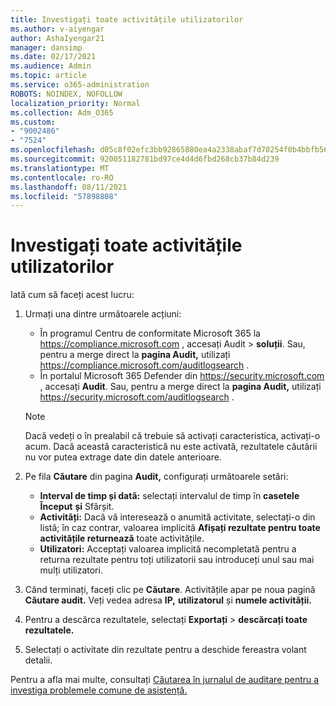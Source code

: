 ```yaml
---
title: Investigați toate activitățile utilizatorilor
ms.author: v-aiyengar
author: AshaIyengar21
manager: dansimp
ms.date: 02/17/2021
ms.audience: Admin
ms.topic: article
ms.service: o365-administration
ROBOTS: NOINDEX, NOFOLLOW
localization_priority: Normal
ms.collection: Adm_O365
ms.custom:
- "9002486"
- "7524"
ms.openlocfilehash: d05c8f02efc3bb92865880ea4a2338abaf7d70254f0b4bbfb566423e62b391dd
ms.sourcegitcommit: 920051182781bd97ce4d4d6fbd268cb37b84d239
ms.translationtype: MT
ms.contentlocale: ro-RO
ms.lasthandoff: 08/11/2021
ms.locfileid: "57898808"
---
```

# <a name="investigate-all-the-users-activities"></a>Investigați toate activitățile utilizatorilor

Iată cum să faceți acest lucru:

1. Urmați una dintre următoarele acțiuni:
   - În programul Centru de conformitate Microsoft 365 la <https://compliance.microsoft.com> , accesați Audit  \> **soluții**. Sau, pentru a merge direct la **pagina Audit,** utilizați <https://compliance.microsoft.com/auditlogsearch> .
   - În portalul Microsoft 365 Defender din <https://security.microsoft.com> , accesați **Audit**. Sau, pentru a merge direct la **pagina Audit,** utilizați <https://security.microsoft.com/auditlogsearch> .

    > [!NOTE]
    > Dacă vedeți o în prealabil că trebuie să activați caracteristica, activați-o acum. Dacă această caracteristică nu este activată, rezultatele căutării nu vor putea extrage date din datele anterioare.

2. Pe fila **Căutare** din pagina **Audit,** configurați următoarele setări:
   - **Interval de timp și dată:** selectați intervalul de timp în **casetele Început** **și** Sfârșit.
   - **Activități:** Dacă vă interesează o anumită activitate, selectați-o din listă; în caz contrar, valoarea implicită **Afișați rezultate pentru toate activitățile returnează** toate activitățile.
   - **Utilizatori:** Acceptați valoarea implicită necompletată pentru a returna rezultate pentru toți utilizatorii sau introduceți unul sau mai mulți utilizatori.

3. Când terminați, faceți clic pe **Căutare**. Activitățile apar pe noua pagină **Căutare audit.** Veți vedea adresa **IP,** **utilizatorul** și **numele activității.**

4. Pentru a descărca rezultatele, selectați **Exportați** \> **descărcați toate rezultatele.**

5. Selectați o activitate din rezultate pentru a deschide fereastra volant detalii.

Pentru a afla mai multe, consultați [Căutarea în jurnalul de auditare pentru a investiga problemele comune de asistență.](https://docs.microsoft.com/microsoft-365/compliance/auditing-troubleshooting-scenarios)

